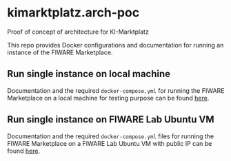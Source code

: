 # kimarktplatz.arch-poc
Proof of concept of architecture for KI-Marktplatz

This repo provides Docker configurations and documentation for running
an instance of the FIWARE Marketplace.


## Run single instance on local machine

Documentation and the required `docker-compose.yml` for running the FIWARE Marketplace
on a local machine for testing purpose can be found [here](./compose-local).



## Run single instance on FIWARE Lab Ubuntu VM

Documentation and the required `docker-compose.yml` files for running the FIWARE
Marketplace on a FIWARE Lab Ubuntu VM with public IP can be
found [here](./compose-lab-vm).
